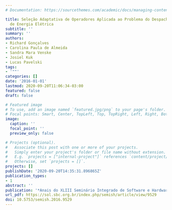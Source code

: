 ```yaml
---
# Documentation: https://sourcethemes.com/academic/docs/managing-content/

title: Seleção Adaptativa de Operadores Aplicada ao Problema do Despacho Econ�mico
  de Energia Elétrica
subtitle: ''
summary: ''
authors:
- Richard Gonçalves
- Carolina Paula de Almeida
- Sandra Mara Venske
- Josiel Kuk
- Lucas Pavelski
tags:
- '""'
categories: []
date: '2016-01-01'
lastmod: 2020-09-20T11:06:34-03:00
featured: false
draft: false

# Featured image
# To use, add an image named `featured.jpg/png` to your page's folder.
# Focal points: Smart, Center, TopLeft, Top, TopRight, Left, Right, BottomLeft, Bottom, BottomRight.
image:
  caption: ''
  focal_point: ''
  preview_only: false

# Projects (optional).
#   Associate this post with one or more of your projects.
#   Simply enter your project's folder or file name without extension.
#   E.g. `projects = ["internal-project"]` references `content/project/deep-learning/index.md`.
#   Otherwise, set `projects = []`.
projects: []
publishDate: '2020-09-20T14:35:31.896865Z'
publication_types:
- 1
abstract: ''
publication: '*Anais do XLIII Seminário Integrado de Software e Hardware*'
url_pdf: https://sol.sbc.org.br/index.php/semish/article/view/9529
doi: 10.5753/semish.2016.9529
---
```

